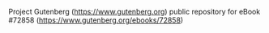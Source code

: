 Project Gutenberg (https://www.gutenberg.org) public repository
for eBook #72858 (https://www.gutenberg.org/ebooks/72858)
